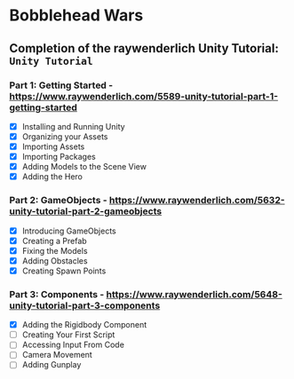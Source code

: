 # Bobblehead Wars

## Completion of the raywenderlich Unity Tutorial: `Unity Tutorial`

### Part 1: Getting Started - https://www.raywenderlich.com/5589-unity-tutorial-part-1-getting-started
- [X] Installing and Running Unity
- [X] Organizing your Assets
- [X] Importing Assets
- [X] Importing Packages
- [X] Adding Models to the Scene View
- [X] Adding the Hero

### Part 2: GameObjects - https://www.raywenderlich.com/5632-unity-tutorial-part-2-gameobjects
- [X] Introducing GameObjects
- [X] Creating a Prefab
- [X] Fixing the Models
- [X] Adding Obstacles
- [X] Creating Spawn Points

### Part 3: Components - https://www.raywenderlich.com/5648-unity-tutorial-part-3-components
- [X] Adding the Rigidbody Component
- [ ] Creating Your First Script
- [ ] Accessing Input From Code
- [ ] Camera Movement
- [ ] Adding Gunplay
